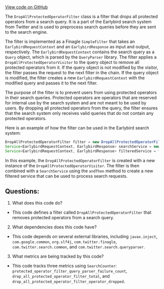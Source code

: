 [View code on GitHub](https://github.com/misbahsy/the-algorithm/src/java/com/twitter/search/earlybird_root/filters/DropAllProtectedOperatorFilter.java)

The `DropAllProtectedOperatorFilter` class is a filter that drops all protected operators from a search query. It is a part of the Earlybird search system from Twitter and is used to preprocess search queries before they are sent to the search engine.

The filter is implemented as a Finagle `SimpleFilter` that takes an `EarlybirdRequestContext` and an `EarlybirdResponse` as input and output, respectively. The `EarlybirdRequestContext` contains the search query as a `Query` object, which is parsed by the `QueryParser` library. The filter applies a `DropAllProtectedOperatorVisitor` to the query object to remove all protected operators from it. If the query object is not modified by the visitor, the filter passes the request to the next filter in the chain. If the query object is modified, the filter creates a new `EarlybirdRequestContext` with the modified query and passes it to the next filter.

The purpose of the filter is to prevent users from using protected operators in their search queries. Protected operators are operators that are reserved for internal use by the search system and are not meant to be used by users. By dropping all protected operators from the query, the filter ensures that the search system only receives valid queries that do not contain any protected operators.

Here is an example of how the filter can be used in the Earlybird search system:

```java
DropAllProtectedOperatorFilter filter = new DropAllProtectedOperatorFilter(new DropAllProtectedOperatorVisitor());
Service<EarlybirdRequestContext, EarlybirdResponse> searchService = new SearchService();
Service<EarlybirdRequestContext, EarlybirdResponse> filteredService = filter.andThen(searchService);
```

In this example, the `DropAllProtectedOperatorFilter` is created with a new instance of the `DropAllProtectedOperatorVisitor`. The filter is then combined with a `SearchService` using the `andThen` method to create a new filtered service that can be used to process search requests.
## Questions: 
 1. What does this code do?
- This code defines a filter called `DropAllProtectedOperatorFilter` that removes protected operators from a search query.

2. What dependencies does this code have?
- This code depends on several external libraries, including `javax.inject`, `com.google.common`, `org.slf4j`, `com.twitter.finagle`, `com.twitter.search.common`, and `com.twitter.search.queryparser`.

3. What metrics are being tracked by this code?
- This code tracks three metrics using `SearchCounter`: `protected_operator_filter_query_parser_failure_count`, `drop_all_protected_operator_filter_total`, and `drop_all_protected_operator_filter_operator_dropped`.